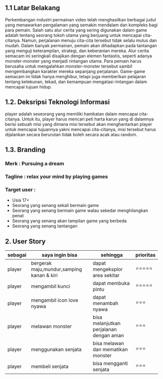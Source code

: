 ## 1.1 Latar Belakang

Perkembangan industri permainan video telah menghasilkan berbagai judul yang menawarkan pengalaman yang semakin mendalam dan kompleks bagi para pemain. Salah satu alur cerita yang sering digunakan dalam game adalah tentang seorang tokoh utama yang berjuang untuk mencapai cita-citanya. Namun, perjalanan menuju cita-cita tersebut tidak selalu mulus dan mudah. Dalam banyak permainan, pemain akan dihadapkan pada tantangan yang menguji keterampilan, strategi, dan keberanian mereka. Alur cerita semacam ini seringkali disajikan dengan elemen fantastis, seperti adanya monster-monster yang menjadi rintangan utama. Para pemain harus berusaha untuk mengalahkan monster-monster tersebut sambil mengembangkan karakter mereka sepanjang perjalanan. Game-game semacam ini tidak hanya menghibur, tetapi juga memberikan pelajaran tentang ketekunan, tekad, dan kemampuan mengatasi rintangan dalam mencapai tujuan hidup.

## 1.2. Deksripsi Teknologi Informasi

player adalah seseorang yang memiliki hambatan dalam mencapai cita-citanya. Untuk itu, player harus mencari peti harta karun yang di dalamnya berisi sebuah misi yang dimana misi tersebut akan menghantarkan player untuk mencapai tujuannya yakni mencapai cita-citanya, misi tersebut harus dijalankan secara berurutan tidak boleh secara acak atau random.

## 1.3. Branding

### Merk : Pursuing a dream

### Tagline : relax your mind by playing games

### Target user :
- Usia 17+
- Seorang yang senang sekali bermain game
- Seorang yang senang bermain game walau sekedar menghilangkan penat
- Seorang yang senang akan tampilan game yang berbeda
- Seorang yang senang tantangan

## 2. User Story

sebagai | saya ingin bisa | sehingga | prioritas
---|---|---|---
player | bergerak maju,mundur,samping kanan & kiri | dapat mengeksplor area sekitar | ⭐⭐⭐⭐⭐
player | mengambil kunci | dapat membuka pintu | ⭐⭐⭐⭐⭐
player | mengambil icon love nyawa | dapat menambah nyawa | ⭐⭐⭐
player | melawan monster | bisa melanjutkan perjalanan dengan aman | ⭐⭐⭐
player | menggunakan senjata | bisa melawan dan mematikan monster | ⭐⭐⭐
player | membeli senjata | bisa mengganti senjata | ⭐⭐⭐

